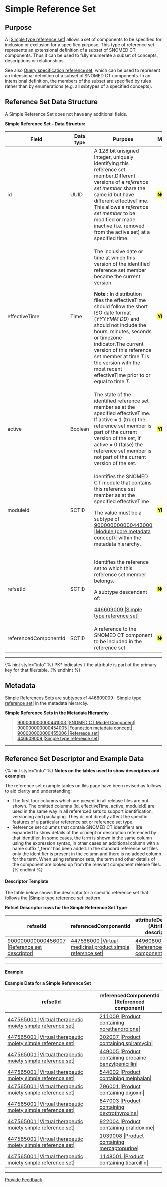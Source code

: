 # Simple Reference Set

## Purpose

A [|Simple type reference set|](http://snomed.info/id/446609009) allows a set of components to be specified for inclusion or exclusion for a specified purpose. This type of reference set represents an extensional definition of a subset of SNOMED CT components. Thus it can be used to fully enumerate a subset of concepts, descriptions or relationships.

See also [Query specification reference set](5.2.1.7-query-specification-reference-set.md), which can be used to represent an intensional definition of a subset of SNOMED CT components. In an intensional definition, the members of the subset are specified by rules rather than by enumerations (e.g. all subtypes of a specified concepts).

## Reference Set Data Structure

A Simple Reference Set does not have any additional fields.

**Simple Reference Set - Data Structure**

<table data-full-width="true"><thead><tr><th width="208.56640625">Field</th><th width="99.15234375">Data type</th><th width="604.4766235351562">Purpose</th><th width="89.484375">Mutable</th><th>PK*</th></tr></thead><tbody><tr><td>id</td><td>UUID</td><td>A 128 bit unsigned Integer, uniquely identifying this reference set member.Different versions of a <em>reference set member</em> share the same id but have different effectiveTime. This allows a <em>reference set member</em> to be modified or made inactive (i.e. removed from the active set) at a specified time.</td><td><mark style="color:$danger;"><strong>NO</strong></mark></td><td><mark style="color:$success;"><strong>YES</strong></mark><br>(Full/Snapshot)</td></tr><tr><td>effectiveTime</td><td>Time</td><td><p>The inclusive date or time at which this version of the identified reference set member became the current version.</p><p><strong>Note</strong> : In distribution files the effectiveTime should follow the short ISO date format (<em>YYYYMM DD</em>) and should not include the hours, minutes, seconds or timezone indicator.The current version of this reference set member at time <em>T</em> is the version with the most recent effectiveTime prior to or equal to time <em>T</em>.</p></td><td><mark style="color:$success;"><strong>YES</strong></mark></td><td><mark style="color:$success;"><strong>YES</strong></mark> <br>(Full)<br><mark style="color:$success;">Optional</mark> (Snapshot)</td></tr><tr><td>active</td><td>Boolean</td><td>The state of the identified reference set member as at the specified effectiveTime. If active = 1 (true) the reference set member is part of the current version of the set, if active = 0 (false) the reference set member is not part of the current version of the set.</td><td><mark style="color:$success;"><strong>YES</strong></mark></td><td><mark style="color:$danger;"><strong>NO</strong></mark></td></tr><tr><td>moduleId</td><td>SCTID</td><td><p>Identifies the SNOMED CT module that contains this reference set member as at the specified effectiveTime .</p><p>The value must be a subtype of <a href="http://snomed.info/id/900000000000443000">900000000000443000 |Module (core metadata concept)|</a> within the metadata hierarchy.</p></td><td><mark style="color:$success;"><strong>YES</strong></mark></td><td><mark style="color:$danger;"><strong>NO</strong></mark></td></tr><tr><td>refsetId</td><td>SCTID</td><td><p>Identifies the reference set to which this reference set member belongs.</p><p>A subtype descendant of:</p><p><a href="http://snomed.info/id/446609009">446609009 |Simple type reference set|</a></p></td><td><mark style="color:$danger;"><strong>NO</strong></mark></td><td><mark style="color:$danger;"><strong>NO</strong></mark></td></tr><tr><td>referencedComponentId</td><td>SCTID</td><td>A reference to the SNOMED CT component to be included in the reference set.</td><td><mark style="color:$danger;"><strong>NO</strong></mark></td><td><mark style="color:$danger;"><strong>NO</strong></mark></td></tr></tbody></table>

***

{% hint style="info" %}
PK\* indicates if the attribute is part of the primary key for that file/table.
{% endhint %}

## Metadata

Simple References Sets are subtypes of [446609009 | Simple type reference set|](http://snomed.info/id/446609009) in the metadata hierarchy.

**Simple Reference Sets in the Metadata Hierarchy**

> [900000000000441003 |SNOMED CT Model Component|](http://snomed.info/id/900000000000441003)\
> &#x20;   [900000000000454005 |Foundation metadata concept|](http://snomed.info/id/900000000000454005)\
> &#x20;        [900000000000455006 |Reference set|](http://snomed.info/id/900000000000455006)\
> &#x20;             [446609009 |Simple type reference set|](http://snomed.info/id/446609009)

***

## Reference Set Descriptor and Example Data

{% hint style="info" %}
**Notes on the tables used to show descriptors and examples**

The reference set example tables on this page have been revised as follows to aid clarity and understanding:

* The first four columns which are present in all release files are not shown. The omitted columns (id, effectiveTime, active, moduleId) are used in the same way in all referenced sets to support identification, versioning and packaging. They do not directly affect the specific features of a particular reference set or reference set type.
* Reference set columns that contain SNOMED CT identifiers are expanded to show details of the concept or description referenced by that identifier. In some cases, the term is shown in the same column using the expression syntax, in other cases an additional column with a name suffix '\_term' has been added. In the standard reference set files only the identifier is present in the column and there is no added column for the term. When using reference sets, the term and other details of the component are looked up from the relevant component release files.
{% endhint %}

#### Descriptor Template

The table below shows the descriptor for a specific reference set that follows the [|Simple type reference set|](http://snomed.info/id/446609009) pattern.

**Refset Descriptor rows for the Simple Reference Set Type**

<table data-full-width="true"><thead><tr><th width="221.7327880859375">refsetId</th><th width="271.93048095703125">referencedComponentId</th><th width="226.82110595703125">attributeDescription (Attribute description)</th><th width="223.36480712890625">attributeType (Attribute type)</th><th width="100">attributeOrder (Attribute order</th></tr></thead><tbody><tr><td><a href="http://snomed.info/id/900000000000456007">900000000000456007 |Reference set descriptor|</a></td><td><a href="http://snomed.info/id/447566000">447566000 |Virtual medicinal product simple reference set|</a></td><td><a href="http://snomed.info/id/449608002">449608002 |Referenced component|</a></td><td><a href="http://snomed.info/id/900000000000461009">900000000000461009 </a><a href="http://snomed.info/id/900000000000461009">|Concept type component|</a></td><td>0</td></tr></tbody></table>

***

#### Example

**Example Data for a Simple Reference Set**

<table><thead><tr><th width="358.66015625">refsetId</th><th>referencedComponentId  (Referenced component)</th></tr></thead><tbody><tr><td><a href="http://snomed.info/id/447565001">447565001 |Virtual therapeutic moiety simple reference set|</a></td><td><a href="http://snomed.info/id/211009">211009 |Product containing norethandrolone|</a></td></tr><tr><td><a href="http://snomed.info/id/447565001">447565001 |Virtual therapeutic moiety simple reference set|</a></td><td><a href="http://snomed.info/id/302007">302007 |Product containing spiramycin|</a></td></tr><tr><td><a href="http://snomed.info/id/447565001">447565001 |Virtual therapeutic moiety simple reference set|</a></td><td><a href="http://snomed.info/id/449005">449005 |Product containing procaine benzylpenicillin|</a></td></tr><tr><td><a href="http://snomed.info/id/447565001">447565001 |Virtual therapeutic moiety simple reference set|</a></td><td><a href="http://snomed.info/id/544002">544002 |Product containing melphalan|</a></td></tr><tr><td><a href="http://snomed.info/id/447565001">447565001 |Virtual therapeutic moiety simple reference set|</a></td><td><a href="http://snomed.info/id/796001">796001 |Product containing digoxin|</a></td></tr><tr><td><a href="http://snomed.info/id/447565001">447565001 |Virtual therapeutic moiety simple reference set|</a></td><td><a href="http://snomed.info/id/847003">847003 |Product containing dextrothyroxine|</a></td></tr><tr><td><a href="http://snomed.info/id/447565001">447565001 |Virtual therapeutic moiety simple reference set|</a></td><td><a href="http://snomed.info/id/922004">922004 |Product containing pralidoxime|</a></td></tr><tr><td><a href="http://snomed.info/id/447565001">447565001 |Virtual therapeutic moiety simple reference set|</a></td><td><a href="http://snomed.info/id/1039008">1039008 |Product containing mercaptopurine|</a></td></tr><tr><td><a href="http://snomed.info/id/447565001">447565001 |Virtual therapeutic moiety simple reference set|</a></td><td><a href="http://snomed.info/id/1148001">1148001 |Product containing ticarcillin|</a></td></tr></tbody></table>

***






<a href="https://docs.google.com/forms/d/e/1FAIpQLScTmbZIf0UEQwYDkY27EEWBkaiYkHSbR0_9DmFrMLXoQLyL7Q/viewform?usp=pp_url&entry.1767247133=Release+File+Specification&entry.670899847=Simple%20Reference%20Set" class="button primary">Provide Feedback</a>
